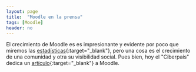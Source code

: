 ```yaml
---
layout: page
title:  "Moodle en la prensa"
tags: [Moodle]
header: no
---
```

El crecimiento de Moodle es es impresionante y evidente por poco que miremos las [estadísticas](http://moodle.org/stats/){:target="_blank"}, pero una cosa es el crecimiento de una comunidad y otra su visibilidad social. Pues bien, hoy el "Ciberpaís" dedica un [artículo](http://www.elpais.com/articulo/portada/Moodle/llena/geografia/educativa/espanola/campus/virtuales/elpepisupcib/20081204elpcibpor_1/Tes/
){:target="_blank"} a Moodle.
